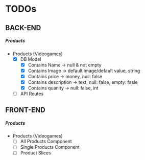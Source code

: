 # TODOs

## BACK-END

##### Products

- Products (Videogames)
  - [x] DB Model
    - [x] Contains Name -> null & not empty
    - [x] Contains Image -> default image/default value, string
    - [x] Contains price -> money, null: false
    - [x] Contains description -> text, null: false, empty: fasle
    - [x] Contains quanity -> null: false, int
  - [ ] API Routes

## FRONT-END

##### Products

- Products (Videogames)
  - [ ] All Products Component
  - [ ] Single Products Component
  - [ ] Product Slices
